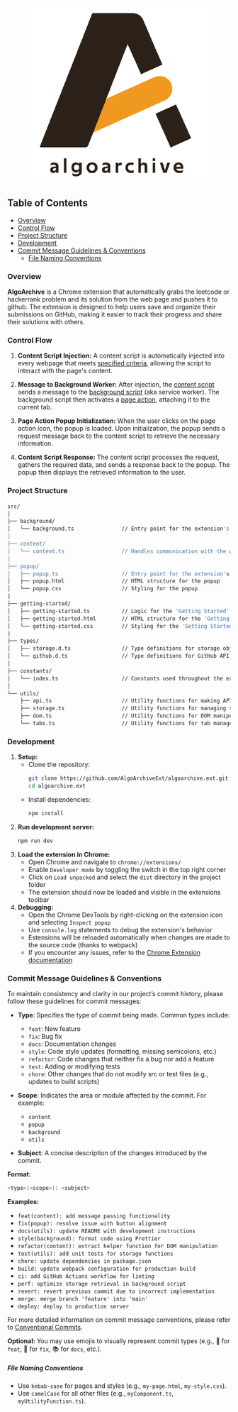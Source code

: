 <div align="center">
  <img src="public/algo-archive.png" alt="AlgoArchive Logo" />
</div>

<h2> Table of Contents </h2>

- [Overview](#overview)
- [Control Flow](#control-flow)
- [Project Structure](#project-structure)
- [Development](#development)
- [Commit Message Guidelines \& Conventions](#commit-message-guidelines--conventions)
    - [File Naming Conventions](#file-naming-conventions)

### Overview
**AlgoArchive** is a Chrome extension that automatically grabs the leetcode or hackerrank problem and its solution from the web page and pushes it to github. The extension is designed to help users save and organize their submissions on GitHub, making it easier to track their progress and share their solutions with others.

### Control Flow
1. **Content Script Injection:** A content script is automatically injected into every webpage that meets [specified criteria](/public/manifest.json), allowing the script to interact with the page's content.

2. **Message to Background Worker:** After injection, the [content script](/src/scripts/content.ts) sends a message to the [background script](/src/background/background.ts) (aka service worker). The background script then activates a [page action](https://developer.chrome.com/docs/extensions/mv2/reference/pageAction), attaching it to the current tab.

3. **Page Action Popup Initialization:** When the user clicks on the page action icon, the popup is loaded. Upon initialization, the popup sends a request message back to the content script to retrieve the necessary information.

4. **Content Script Response:** The content script processes the request, gathers the required data, and sends a response back to the popup. The popup then displays the retrieved information to the user.


### Project Structure
```sh
src/
│
├── background/
│   └── background.ts               // Entry point for the extension's background script
│
├── content/
│   └── content.ts                  // Handles communication with the web page content
│
├── popup/
│   ├── popup.ts                    // Entry point for the extension's popup interface
│   ├── popup.html                  // HTML structure for the popup
│   └── popup.css                   // Styling for the popup
|
├── getting-started/
│   ├── getting-started.ts          // Logic for the 'Getting Started' page
│   ├── getting-started.html        // HTML structure for the 'Getting Started' page
│   └── getting-started.css         // Styling for the 'Getting Started' page
|
├── types/
│   ├── storage.d.ts                // Type definitions for storage objects
│   └── github.d.ts                 // Type definitions for GitHub API interactions
│
├── constants/
│   └── index.ts                    // Constants used throughout the extension
│
└── utils/
    ├── api.ts                      // Utility functions for making API requests to AlgoArchive API
    ├── storage.ts                  // Utility functions for managing storage
    ├── dom.ts                      // Utility functions for DOM manipulation
    └── tabs.ts                     // Utility functions for tab management
```

### Development
1. **Setup:** 
    - Clone the repository: 
      ```bash
      git clone https://github.com/AlgoArchiveExt/algoarchive.ext.git
      cd algoarchive.ext
      ```
    - Install dependencies:
      ```bash
      npm install
      ```
2. **Run development server:**
    ```bash
    npm run dev
    ```
3. **Load the extension in Chrome:**
    - Open Chrome and navigate to `chrome://extensions/`
    - Enable `Developer mode` by toggling the switch in the top right corner
    - Click on `Load unpacked` and select the `dist` directory in the project folder
    - The extension should now be loaded and visible in the extensions toolbar
4. **Debugging:**
    - Open the Chrome DevTools by right-clicking on the extension icon and selecting `Inspect popup`
    - Use `console.log` statements to debug the extension's behavior
    - Estensions will be reloaded automatically when changes are made to the source code (thanks to webpack)
    - If you encounter any issues, refer to the [Chrome Extension documentation](https://developer.chrome.com/docs/extensions/mv2/getstarted/)

### Commit Message Guidelines & Conventions

To maintain consistency and clarity in our project’s commit history, please follow these guidelines for commit messages:

- **Type**: Specifies the type of commit being made. Common types include:
  - `feat`: New feature
  - `fix`: Bug fix
  - `docs`: Documentation changes
  - `style`: Code style updates (formatting, missing semicolons, etc.)
  - `refactor`: Code changes that neither fix a bug nor add a feature
  - `test`: Adding or modifying tests
  - `chore`: Other changes that do not modify src or test files (e.g., updates to build scripts)

- **Scope**: Indicates the area or module affected by the commit. For example:
  - `content`
  - `popup`
  - `background`
  - `utils`
  
- **Subject**: A concise description of the changes introduced by the commit.

**Format:**

```sh
<type>(<scope>): <subject>
```

**Examples:**

- `feat(content): add message passing functionality`
- `fix(popup): resolve issue with button alignment`
- `docs(utils): update README with development instructions`
- `style(background): format code using Prettier`
- `refactor(content): extract helper function for DOM manipulation`
- `test(utils): add unit tests for storage functions`
- `chore: update dependencies in package.json`
- `build: update webpack configuration for production build`
- `ci: add GitHub Actions workflow for linting`
- `perf: optimize storage retrieval in background script`
- `revert: revert previous commit due to incorrect implementation`
- `merge: merge branch 'feature' into 'main'`
- `deploy: deploy to production server`

For more detailed information on commit message conventions, please refer to [Conventional Commits](https://www.conventionalcommits.org).

**Optional:** You may use emojis to visually represent commit types (e.g., 🚀 for `feat`, 🐛 for `fix`, 📚 for `docs`, etc.).

##### File Naming Conventions

- Use `kebab-case` for pages and styles (e.g., `my-page.html`, `my-style.css`).
- Use `camelCase` for all other files (e.g., `myComponent.ts`, `myUtilityFunction.ts`).